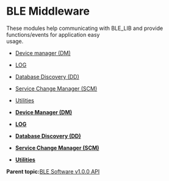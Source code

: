 # BLE Middleware

These modules help communicating with BLE\_LIB and provide functions/events for application easy<br /> usage.

-   [Device manager \(DM\)](GUID-D35416CB-25AD-41BF-8713-1BD19835E552.md)
-   [LOG](GUID-9AF99D19-0628-4D56-9F56-A4B5C11372A6.md)
-   [Database Discovery \(DD\)](GUID-7228414F-260A-4A2D-A1A2-3BE5372EED98.md)
-   [Service Change Manager \(SCM\)](GUID-7F62C769-0357-47B0-BD0D-3946CF46D4EA.md)
-   [Utilities](GUID-64398A20-89D3-4565-BFB7-4B0DB9C72856.md)

-   **[Device Manager \(DM\)](GUID-D35416CB-25AD-41BF-8713-1BD19835E552.md)**  

-   **[LOG](GUID-9AF99D19-0628-4D56-9F56-A4B5C11372A6.md)**  

-   **[Database Discovery \(DD\)](GUID-7228414F-260A-4A2D-A1A2-3BE5372EED98.md)**  

-   **[Service Change Manager \(SCM\)](GUID-7F62C769-0357-47B0-BD0D-3946CF46D4EA.md)**  

-   **[Utilities](GUID-64398A20-89D3-4565-BFB7-4B0DB9C72856.md)**  


**Parent topic:**[BLE Software v1.0.0 API](GUID-79157BDE-86A8-4660-98CA-D67BF921F154.md)

